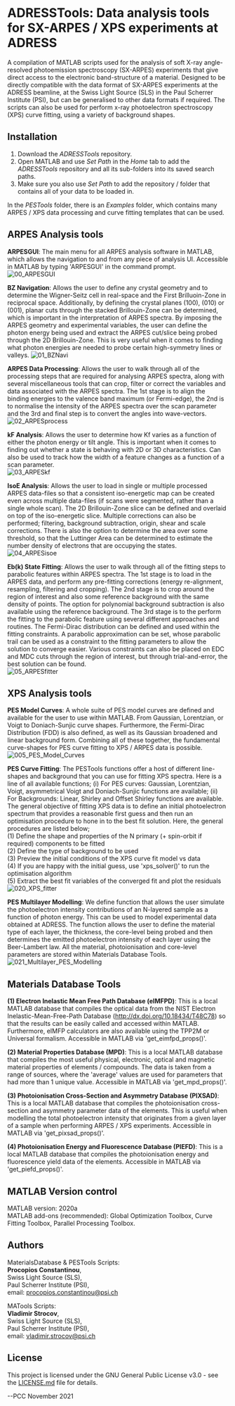 # ADRESSTools: Data analysis tools for SX-ARPES / XPS experiments at ADRESS

A compilation of MATLAB scripts used for the analysis of soft X-ray angle-resolved photoemission spectroscopy (SX-ARPES) experiments that give direct access to the electronic band-structure of a material. Designed to be directly compatible with the data format of SX-ARPES experiments at the ADRESS beamline, at the Swiss Light Source (SLS) in the Paul Scherrer Institute (PSI), but can be generalised to other data formats if required. The scripts can also be used for perform x-ray photoelectron spectroscopy (XPS) curve fitting, using a variety of background shapes.

## Installation  
1. Download the *ADRESSTools* repository.
2. Open MATLAB and use *Set Path* in the *Home* tab to add the *ADRESSTools* repository and all its sub-folders into its saved search paths.
3. Make sure you also use *Set Path* to add the repository / folder that contains all of your data to be loaded in.

In the *PESTools* folder, there is an *Examples* folder, which contains many ARPES / XPS data processing and curve fitting templates that can be used.


## ARPES Analysis tools
**ARPESGUI**:
The main menu for all ARPES analysis software in MATLAB, which allows the navigation to and from any piece of analysis UI. Accessible in MATLAB by typing 'ARPESGUI' in the command prompt.  
![00_ARPESGUI](ADRESSTools_Ajax/PESTools_PCC_20211124/0_ReadMeImages/010_ARPESGUI.png)

**BZ Navigation**:
Allows the user to define any crystal geometry and to determine the Wigner-Seitz cell in real-space and the First Brilluoin-Zone in reciprocal space. Additionally, by defining the crystal planes (100), (010) or (001), planar cuts through the stacked Brillouin-Zone can be determined, which is important in the interpretation of ARPES spectra. By imposing the ARPES geometry and experimental variables, the user can define the photon energy being used and extract the ARPES cut/slice being probed through the 2D Brillouin-Zone. This is very useful when it comes to finding what photon energies are needed to probe certain high-symmetry lines or valleys.
![01_BZNavi](ADRESSTools_Ajax/PESTools_PCC_20211124/0_ReadMeImages/011_BZNavi.png)

**ARPES Data Processing**:
Allows the user to walk through all of the processing steps that are required for analysing ARPES spectra, along with several miscellaneous tools that can crop, filter or correct the variables and data associated with the ARPES spectra. The 1st stage is to align the binding energies to the valence band maximum (or Fermi-edge), the 2nd is to normalise the intensity of the ARPES spectra over the scan parameter and the 3rd and final step is to convert the angles into wave-vectors.  
![02_ARPESprocess](ADRESSTools_Ajax/PESTools_PCC_20211124/0_ReadMeImages/012_ARPESprocess.png)

**kF Analysis**:
Allows the user to determine how Kf varies as a function of either the photon energy or tilt angle. This is important when it comes to finding out whether a state is behaving with 2D or 3D characteristics. Can also be used to track how the width of a feature changes as a function of a scan parameter.  
![03_ARPESkf](ADRESSTools_Ajax/PESTools_PCC_20211124/0_ReadMeImages/013_ARPESkf.png)

**IsoE Analysis**:
Allows the user to load in single or multiple processed ARPES data-files so that a consistent iso-energetic map can be created even across multiple data-files (if scans were segmented, rather than a single whole scan). The 2D Brillouin-Zone slice can be defined and overlaid on top of the iso-energetic slice. Multiple corrections can also be performed; filtering, background subtraction, origin, shear and scale corrections. There is also the option to determine the area over some threshold, so that the Luttinger Area can be determined to estimate the number density of electrons that are occupying the states.  
![04_ARPESisoe](ADRESSTools_Ajax/PESTools_PCC_20211124/0_ReadMeImages/014_ARPESisoe.png)

**Eb(k) State Fitting**:
Allows the user to walk through all of the fitting steps to parabolic features within ARPES spectra. The 1st stage is to load in the ARPES data, and perform any pre-fitting corrections (energy re-alignment, resampling, filtering and cropping). The 2nd stage is to crop around the region of interest and also some reference background with the same density of points. The option for polynomial background subtraction is also available using the reference background. The 3rd stage is to the perform the fitting to the parabolic feature using several different approaches and routines. The Fermi-Dirac distribution can be defined and used within the fitting constraints. A parabolic approximation can be set, whose parabolic trail can be used as a constraint to the fitting parameters to allow the solution to converge easier. Various constraints can also be placed on EDC and MDC cuts through the region of interest, but through trial-and-error, the best solution can be found.  
![05_ARPESfitter](ADRESSTools_Ajax/PESTools_PCC_20211124/0_ReadMeImages/015_ARPESfitter.png)

## XPS Analysis tools
**PES Model Curves**:
A whole suite of PES model curves are defined and available for the user to use within MATLAB. From Gaussian, Lorentzian, or Voigt to Doniach-Sunjic curve shapes. Furthermore, the Fermi-Dirac Distribution (FDD) is also defined, as well as its Gaussian broadened and linear background form. Combining all of these together, the fundamental curve-shapes for PES curve fitting to XPS / ARPES data is possible.
![005_PES_Model_Curves](ADRESSTools_Ajax/PESTools_PCC_20211124/0_ReadMeImages/005_PES_Model_Curves.png)

**PES Curve Fitting**:
The PESTools functions offer a host of different line-shapes and background that you can use for fitting XPS spectra. Here is a line of all available functions; (i) For PES curves: Gaussian, Lorentzian, Voigt, asymmetrical Voigt and Doniach-Sunjic functions are available; (ii) For Backgrounds: Linear, Shirley and Offset Shirley functions are available. The general objective of fitting XPS data is to define an initial photoelectron spectrum that provides a reasonable first guess and then run an optimisation procedure to hone in to the best fit solution. Here, the general procedures are listed below;  
(1) Define the shape and properties of the N primary (+ spin-orbit if required) components to be fitted  
(2) Define the type of background to be used  
(3) Preview the initial conditions of the XPS curve fit model vs data  
(4) If you are happy with the initial guess, use 'xps_solver()' to run the optimisation algorithm  
(5) Extract the best fit variables of the converged fit and plot the residuals  
![020_XPS_fitter](ADRESSTools_Ajax/PESTools_PCC_20211124/0_ReadMeImages/020_XPS_fitter.png)


**PES Multilayer Modelling**:
We define function that allows the user simulate the photoelectron intensity contributions of an N-layered sample as a function of photon energy. This can be used to model experimental data obtained at ADRESS. The function allows the user to define the material type of each layer, the thickness, the core-level being probed and then determines the emitted photoelectron intensity of each layer using the Beer-Lambert law. All the material, photoionisation and core-level parameters are stored within Materials Database Tools.
![021_Multilayer_PES_Modelling](ADRESSTools_Ajax/PESTools_PCC_20211124/0_ReadMeImages/021_Multilayer_PES_Modelling.png)


## Materials Database Tools
**(1) Electron Inelastic Mean Free Path Database (eIMFPD)**: This is a local MATLAB database that compiles the optical data from the NIST Electron Inelastic-Mean-Free-Path Database (http://dx.doi.org/10.18434/T48C78) so that the results can be easily called and accessed within MATLAB. Furthermore, eIMFP calculators are also available using the TPP2M or Universal formalism. Accessible in MATLAB via 'get_eimfpd_props()'.


**(2) Material Properties Database (MPD)**: This is a local MATLAB database that compiles the most useful physical, electronic, optical and magnetic material properties of elements / compounds. The data is taken from a range of sources, where the 'average' values are used for parameters that had more than 1 unique value. Accessible in MATLAB via 'get_mpd_props()'.


**(3) Photoionisation Cross-Section and Asymmetry Database (PIXSAD)**:
This is a local MATLAB database that compiles the photoionisation cross-section and asymmetry parameter data of the elements. This is useful when modelling the total photoelectron intensity that originates from a given layer of a sample when performing ARPES / XPS experiments. Accessible in MATLAB via 'get_pixsad_props()'.


**(4) Photoionisation Energy and Fluorescence Database (PIEFD)**:
This is a local MATLAB database that compiles the photoionisation energy and fluorescence yield data of the elements. Accessible in MATLAB via 'get_piefd_props()'.


## MATLAB Version control  
MATLAB version:   2020a  
MATLAB add-ons (recommended):   Global Optimization Toolbox, Curve Fitting Toolbox, Parallel Processing Toolbox.

## Authors
MaterialsDatabase & PESTools Scripts:  
**Procopios Constantinou**,  
Swiss Light Source (SLS),  
Paul Scherrer Institute (PSI),  
email: procopios.constantinou@psi.ch

MATools Scripts:  
**Vladimir Strocov**,  
Swiss Light Source (SLS),  
Paul Scherrer Institute (PSI),  
email: vladimir.strocov@psi.ch

## License  
This project is licensed under the GNU General Public License v3.0 - see the [LICENSE.md](LICENSE.md) file for details.

--PCC November 2021
